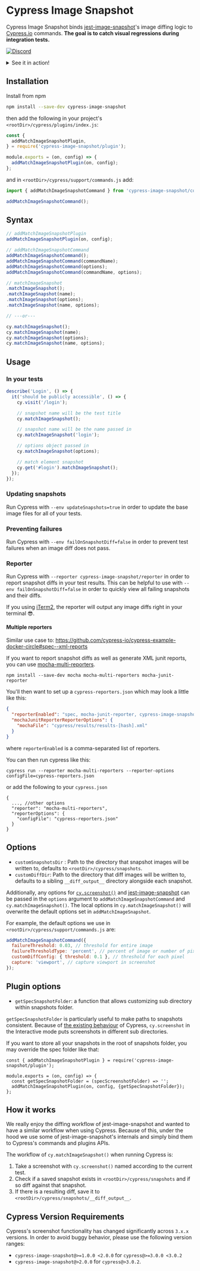 # Cypress Image Snapshot

Cypress Image Snapshot binds [jest-image-snapshot](https://github.com/americanexpress/jest-image-snapshot)'s image diffing logic to [Cypress.io](https://cypress.io) commands. **The goal is to catch visual regressions during integration tests.**

[![Discord](https://img.shields.io/discord/769256827007139912?label=%F0%9F%92%AC%20%20join%20us%20on%20discord&style=plastic)](https://discord.com/invite/RevdZTYMzr)

<details>
<summary>See it in action!</summary>

### Cypress GUI

When using `cypress open`, errors are displayed in the GUI.

<img width="500px" src="https://user-images.githubusercontent.com/4060187/41942389-5a6705ae-796d-11e8-8003-fadbf7ccf43d.gif" alt="Cypress Image Snapshot in action"/>

### Composite Image Diff

When an image diff fails, a composite image is constructed.

<img width="500px" src="https://user-images.githubusercontent.com/4060187/41942163-72c8c20a-796c-11e8-9149-c295341864d3.png" alt="Cypress Image Snapshot diff"/>

### Test Reporter

When using `cypress run` and `--reporter cypress-image-snapshot/reporter`, diffs are output to your terminal.

<img width="500px" src="https://user-images.githubusercontent.com/1153686/48518011-303d4580-e836-11e8-83ed-776acae78f9f.png" alt="Cypress Image Snapshot reporter"/>

</details>

## Installation

Install from npm

```bash
npm install --save-dev cypress-image-snapshot
```

then add the following in your project's `<rootDir>/cypress/plugins/index.js`:

```js
const {
  addMatchImageSnapshotPlugin,
} = require('cypress-image-snapshot/plugin');

module.exports = (on, config) => {
  addMatchImageSnapshotPlugin(on, config);
};
```

and in `<rootDir>/cypress/support/commands.js` add:

```js
import { addMatchImageSnapshotCommand } from 'cypress-image-snapshot/command';

addMatchImageSnapshotCommand();
```

## Syntax

```js
// addMatchImageSnapshotPlugin
addMatchImageSnapshotPlugin(on, config);

// addMatchImageSnapshotCommand
addMatchImageSnapshotCommand();
addMatchImageSnapshotCommand(commandName);
addMatchImageSnapshotCommand(options);
addMatchImageSnapshotCommand(commandName, options);

// matchImageSnapshot
.matchImageSnapshot();
.matchImageSnapshot(name);
.matchImageSnapshot(options);
.matchImageSnapshot(name, options);

// ---or---

cy.matchImageSnapshot();
cy.matchImageSnapshot(name);
cy.matchImageSnapshot(options);
cy.matchImageSnapshot(name, options);
```

## Usage

### In your tests

```js
describe('Login', () => {
  it('should be publicly accessible', () => {
    cy.visit('/login');

    // snapshot name will be the test title
    cy.matchImageSnapshot();

    // snapshot name will be the name passed in
    cy.matchImageSnapshot('login');

    // options object passed in
    cy.matchImageSnapshot(options);

    // match element snapshot
    cy.get('#login').matchImageSnapshot();
  });
});
```

### Updating snapshots

Run Cypress with `--env updateSnapshots=true` in order to update the base image files for all of your tests.

### Preventing failures

Run Cypress with `--env failOnSnapshotDiff=false` in order to prevent test failures when an image diff does not pass.

### Reporter

Run Cypress with `--reporter cypress-image-snapshot/reporter` in order to report snapshot diffs in your test results. This can be helpful to use with `--env failOnSnapshotDiff=false` in order to quickly view all failing snapshots and their diffs.

If you using [iTerm2](https://www.iterm2.com/version3.html), the reporter will output any image diffs right in your terminal 😎.

#### Multiple reporters

Similar use case to: https://github.com/cypress-io/cypress-example-docker-circle#spec--xml-reports

If you want to report snapshot diffs as well as generate XML junit reports, you can use [mocha-multi-reporters](https://github.com/stanleyhlng/mocha-multi-reporters).

```
npm install --save-dev mocha mocha-multi-reporters mocha-junit-reporter
```

You'll then want to set up a `cypress-reporters.json` which may look a little like this:

```json
{
  "reporterEnabled": "spec, mocha-junit-reporter, cypress-image-snapshot/reporter",
  "mochaJunitReporterReporterOptions": {
    "mochaFile": "cypress/results/results-[hash].xml"
  }
}
```

where `reporterEnabled` is a comma-separated list of reporters.

You can then run cypress like this:

`cypress run --reporter mocha-multi-reporters --reporter-options configFile=cypress-reporters.json`

or add the following to your `cypress.json`

```
{
  ..., //other options
  "reporter": "mocha-multi-reporters",
  "reporterOptions": {
    "configFile": "cypress-reporters.json"
  }
}
```

## Options

- `customSnapshotsDir` : Path to the directory that snapshot images will be written to, defaults to `<rootDir>/cypress/snapshots`.
- `customDiffDir`: Path to the directory that diff images will be written to, defaults to a sibling `__diff_output__` directory alongside each snapshot.

Additionally, any options for [`cy.screenshot()`](https://docs.cypress.io/api/commands/screenshot.html#Arguments) and [jest-image-snapshot](https://github.com/americanexpress/jest-image-snapshot#optional-configuration) can be passed in the `options` argument to `addMatchImageSnapshotCommand` and `cy.matchImageSnapshot()`. The local options in `cy.matchImageSnapshot()` will overwrite the default options set in `addMatchImageSnapshot`.

For example, the default options we use in `<rootDir>/cypress/support/commands.js` are:

```js
addMatchImageSnapshotCommand({
  failureThreshold: 0.03, // threshold for entire image
  failureThresholdType: 'percent', // percent of image or number of pixels
  customDiffConfig: { threshold: 0.1 }, // threshold for each pixel
  capture: 'viewport', // capture viewport in screenshot
});
```

## Plugin options

- `getSpecSnapshotFolder`: a function that allows customizing sub directory within snapshots folder.

`getSpecSnapshotFolder` is particularly useful to make paths to snapshots consistent.
Because of [the existing behaviour](https://github.com/cypress-io/cypress/issues/1586) of Cypress,
`cy.screenshot` in the Interactive mode puts screenshots in different sub directories.

If you want to store all your snapshots in the root of snapshots folder, you may override the spec folder like that:

```
const { addMatchImageSnapshotPlugin } = require('cypress-image-snapshot/plugin');

module.exports = (on, config) => {
  const getSpecSnapshotFolder = (specScreenshotFolder) => '';
  addMatchImageSnapshotPlugin(on, config, {getSpecSnapshotFolder});
};
```

## How it works

We really enjoy the diffing workflow of jest-image-snapshot and wanted to have a similar workflow when using Cypress. Because of this, under the hood we use some of jest-image-snapshot's internals and simply bind them to Cypress's commands and plugins APIs.

The workflow of `cy.matchImageSnapshot()` when running Cypress is:

1.  Take a screenshot with `cy.screenshot()` named according to the current test.
2.  Check if a saved snapshot exists in `<rootDir>/cypress/snapshots` and if so diff against that snapshot.
3.  If there is a resulting diff, save it to `<rootDir>/cypress/snapshots/__diff_output__`.

## Cypress Version Requirements

Cypress's screenshot functionality has changed significantly across `3.x.x` versions. In order to avoid buggy behavior, please use the following version ranges:

- `cypress-image-snapshot@>=1.0.0 <2.0.0` for `cypress@>=3.0.0 <3.0.2`
- `cypress-image-snapshot@>2.0.0` for `cypress@>3.0.2`.
